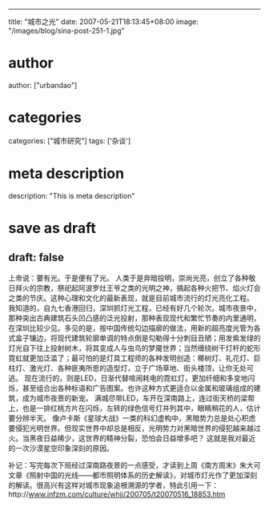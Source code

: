 
---
title: "城市之光"
date: 2007-05-21T18:13:45+08:00
image: "/images/blog/sina-post-251-1.jpg"
# author
author: ["urbandao"]
# categories
categories: ["城市研究"]
tags: ['杂谈']
# meta description
description: "This is meta description"
# save as draft
draft: false
---

上帝说：要有光。于是便有了光。
人类于是弃暗投明，崇尚光亮，创立了各种敬日拜火的宗教，祭祀起阿波罗灶王爷之类的光明之神，搞起各种火把节、焰火灯会之类的节庆。这种心理和文化的最新表现，就是目前城市流行的灯光亮化工程。
我知道的，自九七香港回归，深圳抓灯光工程，已经有好几个轮次。城市夜景中，那种突出古典建筑石头凹凸感的泛光投射，那种表现现代和繁忙节奏的内里通明，在深圳比较少见。多见的是，按中国传统勾边描廓的做法，用新的超亮度光管为各式盒子镶边，将现代建筑轮廓单调的特点倒是勾勒得十分刺目丑陋；用发紫发绿的灯光自下往上投射树木，将其变成人与虫鸟的梦魇世界；当然缠绕树干灯杆的蛇形霓虹就更加泛滥了；最可怕的是灯具工程师的各种发明创造：椰树灯、礼花灯、巨柱灯、激光灯、各种匪夷所思的造型灯，立于广场草地、街头楼顶，让你无处可逃。
现在流行的，则是LED，日渐代替喧闹耗电的霓虹灯，更加纤细和多变地闪烁，甚至组合出各种标语和广告图案。也许这种方式更适合以金属和玻璃组成的建筑，成为城市夜景的新宠。
满城尽带LED，车开在深南路上，连过街天桥的梁帮上，也是一排红桃方片在闪烁，左转的绿色信号灯并列其中，眼睛稍花的人，估计要分辨半天。
像卢卡斯《星球大战》一类的科幻虚构中，黑暗势力总是处心积虑要侵犯光明世界。但现实世界中却总是相反，光明势力对黑暗世界的侵犯越来越过火。当黑夜日益稀少，这世界的精神分裂，恐怕会日益增多吧？
这就是我对最近的一次沙漠星空印象深刻的原因。

补记：写完每次下班经过深南路夜景的一点感受，才读到上周《南方周末》朱大可文章《照射中国的光线——都市照明体系的历史解读》，对城市灯光作了更加深刻的解读。很高兴有这样对城市现象追根溯源的学者，特此引用一下：http&#58;//www.infzm.com/culture/whjj/200705/t20070516_18853.htm
